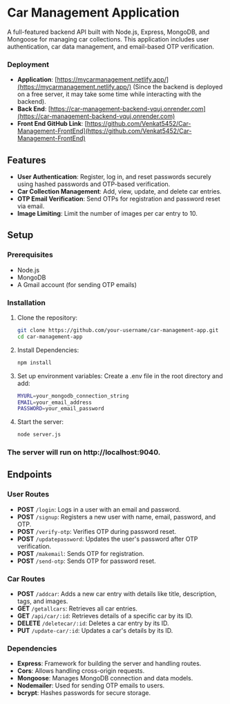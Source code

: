 # Car Management Application

A full-featured backend API built with Node.js, Express, MongoDB, and Mongoose for managing car collections. This application includes user authentication, car data management, and email-based OTP verification.

### Deployment
- **Application**: [https://mycarmanagement.netlify.app/](https://mycarmanagement.netlify.app/) (Since the backend is deployed on a free server, it may take some time while interacting with the backend).
- **Back End**: [https://car-management-backend-vquj.onrender.com](https://car-management-backend-vquj.onrender.com)
- **Front End GitHub Link**: [https://github.com/Venkat5452/Car-Management-FrontEnd](https://github.com/Venkat5452/Car-Management-FrontEnd)

## Features

- **User Authentication**: Register, log in, and reset passwords securely using hashed passwords and OTP-based verification.
- **Car Collection Management**: Add, view, update, and delete car entries.
- **OTP Email Verification**: Send OTPs for registration and password reset via email.
- **Image Limiting**: Limit the number of images per car entry to 10.

## Setup

### Prerequisites

- Node.js
- MongoDB
- A Gmail account (for sending OTP emails)

### Installation

1. Clone the repository:
   ```bash
   git clone https://github.com/your-username/car-management-app.git
   cd car-management-app
2. Install Dependencies:
   ```bash
   npm install
3. Set up environment variables: Create a .env file in the root directory and add:
   ```bash
   MYURL=your_mongodb_connection_string
   EMAIL=your_email_address
   PASSWORD=your_email_password
4. Start the server:
   ```bash
   node server.js

### The server will run on http://localhost:9040.

## Endpoints

### User Routes
- **POST** `/login`: Logs in a user with an email and password.
- **POST** `/signup`: Registers a new user with name, email, password, and OTP.
- **POST** `/verify-otp`: Verifies OTP during password reset.
- **POST** `/updatepassword`: Updates the user's password after OTP verification.
- **POST** `/makemail`: Sends OTP for registration.
- **POST** `/send-otp`: Sends OTP for password reset.

### Car Routes
- **POST** `/addcar`: Adds a new car entry with details like title, description, tags, and images.
- **GET** `/getallcars`: Retrieves all car entries.
- **GET** `/api/car/:id`: Retrieves details of a specific car by its ID.
- **DELETE** `/deletecar/:id`: Deletes a car entry by its ID.
- **PUT** `/update-car/:id`: Updates a car's details by its ID.

### Dependencies
- **Express**: Framework for building the server and handling routes.
- **Cors**: Allows handling cross-origin requests.
- **Mongoose**: Manages MongoDB connection and data models.
- **Nodemailer**: Used for sending OTP emails to users.
- **bcrypt**: Hashes passwords for secure storage.

 

